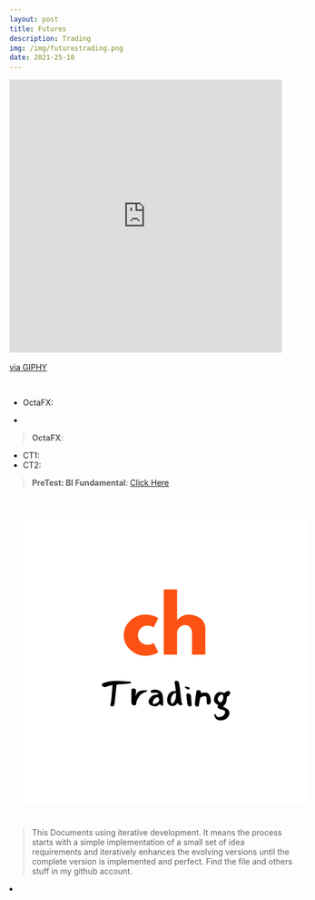 ```yaml
---
layout: post
title: Futures
description: Trading
img: /img/futurestrading.png
date: 2021-25-10
---
```



<iframe src="https://giphy.com/embed/bTrTnPMPq8UORCrBWG" width="480" height="480" frameBorder="0" class="giphy-embed" allowFullScreen></iframe><p><a href="https://giphy.com/gifs/bTrTnPMPq8UORCrBWG">via GIPHY</a></p>

<Br>
  
  * OctaFX:
  -
> **OctaFX**:
  * CT1:
  * CT2:


> **PreTest: BI Fundamental**: <a href="https://forms.gle/Mt2y1e8XA3ygM2j1A">Click Here</a>


 

<Br>
  
<img class="col one right" src="/img/chtrading-small.png" style="padding:25px">

<Br>

> This Documents using iterative development. It means the process starts with a simple implementation of a small set of idea requirements and iteratively enhances the evolving versions until the complete version is implemented and perfect.
> Find the file and others stuff in my github account.


<li>
<a id="icon" href="https://github.com/itsmecevi" target="_blank"><i class="fa fa-github fa-fw fa-2x"></i></a>
</li>

